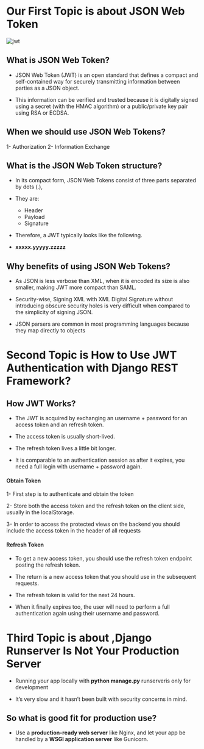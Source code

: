 # Our First Topic is about JSON Web Token

![jwt](https://cms-assets.tutsplus.com/uploads/users/1885/posts/30460/image/jwt-diagram.png)

## What is JSON Web Token?

- JSON Web Token (JWT) is an open standard that defines a compact and self-contained way for securely transmitting information between parties as a JSON object.

- This information can be verified and trusted because it is digitally signed using a secret (with the HMAC algorithm) or a public/private key pair using RSA or ECDSA.

## When we should use JSON Web Tokens?

1- Authorization
2- Information Exchange

## What is the JSON Web Token structure?

- In its compact form, JSON Web Tokens consist of three parts separated by dots (.), 
- They are:

    - Header
    - Payload
    - Signature

- Therefore, a JWT typically looks like the following.

- **xxxxx.yyyyy.zzzzz**

## Why benefits of using JSON Web Tokens?

- As JSON is less verbose than XML, when it is encoded its size is also smaller, making JWT more compact than SAML.

- Security-wise, Signing XML with XML Digital Signature without introducing obscure security holes is very difficult when compared to the simplicity of signing JSON.

- JSON parsers are common in most programming languages because they map directly to objects

# Second Topic is How to Use JWT Authentication with Django REST Framework?

## How JWT Works?

- The JWT is acquired by exchanging an username + password for an access token and an refresh token.

- The access token is usually short-lived.

- The refresh token lives a little bit longer.

- It is comparable to an authentication session as after it expires, you need a full login with username + password again.

#### Obtain Token

1- First step is to authenticate and obtain the token

2- Store both the access token and the refresh token on the client side, usually in the localStorage.

3- In order to access the protected views on the backend you should include the access token in the header of all requests

#### Refresh Token

- To get a new access token, you should use the refresh token endpoint posting the refresh token.

- The return is a new access token that you should use in the subsequent requests.

- The refresh token is valid for the next 24 hours. 

- When it finally expires too, the user will need to perform a full authentication again using their username and password.

# Third Topic is about ,Django Runserver Is Not Your Production Server

- Running your app locally with **python manage.py** runserveris only for development 

- It’s very slow and it hasn’t been built with security concerns in mind.

## So what is good fit for production use?

- Use a **production-ready web server** like Nginx, and let your app be handled by a **WSGI application server** like Gunicorn.

